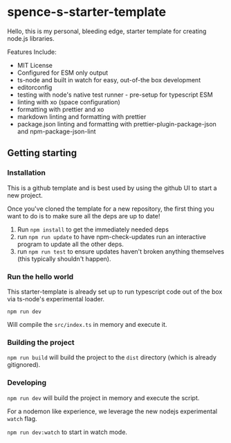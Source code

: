 # spence-s-starter-template

Hello, this is my personal, bleeding edge, starter template for creating node.js libraries.

Features Include:
- MIT License
- Configured for ESM only output
- ts-node and built in watch for easy, out-of-the box development
- editorconfig
- testing with node's native test runner - pre-setup for typescript ESM
- linting with xo (space configuration)
- formatting with prettier and xo
- markdown linting and formatting with prettier
- package.json linting and formatting with prettier-plugin-package-json and npm-package-json-lint

## Getting starting

### Installation

This is a github template and is best used by using the github UI to start a new project.

Once you've cloned the template for a new repository, the first thing you want to do is to make sure all the deps are up to date!

1. Run `npm install` to get the immediately needed deps
2. run `npm run update` to have npm-check-updates run an interactive program to update all the other deps.
3. run `npm run test` to ensure updates haven't broken anything themselves (this typically shouldn't happen).

### Run the hello world

This starter-template is already set up to run typescript code out of the box via ts-node's experimental loader.

`npm run dev`

Will compile the `src/index.ts` in memory and execute it.

### Building the project

`npm run build` will build the project to the `dist` directory (which is already gitignored).

### Developing

`npm run dev` will build the project in memory and execute the script.

For a nodemon like experience, we leverage the new nodejs experimental `watch` flag.

`npm run dev:watch` to start in watch mode.

